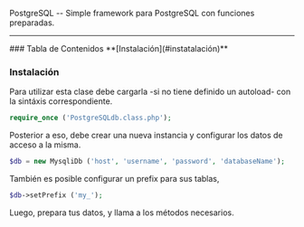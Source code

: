 PostgreSQL -- Simple framework para PostgreSQL con funciones preparadas.
<hr>
### Tabla de Contenidos
**[Instalación](#instatalación)**  

### Instalación
Para utilizar esta clase debe cargarla -si no tiene definido un autoload- con la sintáxis correspondiente.

```php
require_once ('PostgreSQLdb.class.php');
```

Posterior a eso, debe crear una nueva instancia y configurar los datos de acceso a la misma.

```php
$db = new MysqliDb ('host', 'username', 'password', 'databaseName');
```

También es posible configurar un prefix para sus tablas,
```php
$db->setPrefix ('my_');
```

Luego, prepara tus datos, y llama a los métodos necesarios.
